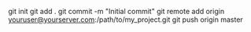 git init
git add .
git commit -m "Initial commit"
git remote add origin youruser@yourserver.com:/path/to/my_project.git
git push origin master
